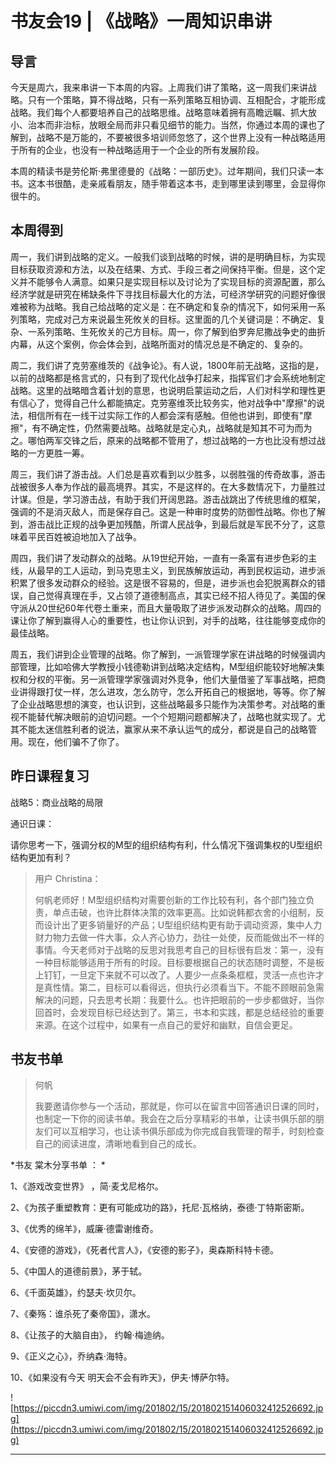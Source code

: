 # 书友会19 | 《战略》一周知识串讲

## 导言

今天是周六，我来串讲一下本周的内容。上周我们讲了策略，这一周我们来讲战略。只有一个策略，算不得战略，只有一系列策略互相协调、互相配合，才能形成战略。我们每个人都要培养自己的战略思维。战略意味着拥有高瞻远瞩、抓大放小、治本而非治标，放眼全局而非只看见细节的能力。当然，你通过本周的课也了解到，战略不是万能的，不要被很多培训师忽悠了，这个世界上没有一种战略适用于所有的企业，也没有一种战略适用于一个企业的所有发展阶段。

本周的精读书是劳伦斯·弗里德曼的《战略：一部历史》。过年期间，我们只读一本书。这本书很酷，走亲戚看朋友，随手带着这本书，走到哪里读到哪里，会显得你很牛的。

## 本周得到

周一，我们讲到战略的定义。一般我们谈到战略的时候，讲的是明确目标，为实现目标获取资源和方法，以及在结果、方式、手段三者之间保持平衡。但是，这个定义并不能够令人满意。如果只是实现目标以及讨论为了实现目标的资源配置，那么经济学就是研究在稀缺条件下寻找目标最大化的方法，可经济学研究的问题好像很难被称为战略。我自己给战略的定义是：在不确定和复杂的情况下，如何采用一系列策略，完成对己方来说最生死攸关的目标。这里面的几个关键词是：不确定、复杂、一系列策略、生死攸关的己方目标。周一，你了解到伯罗奔尼撒战争史的曲折内幕，从这个案例，你会体会到，战略所面对的情况总是不确定的、复杂的。

周二，我们讲了克劳塞维茨的《战争论》。有人说，1800年前无战略，这指的是，以前的战略都是格言式的，只有到了现代化战争打起来，指挥官们才会系统地制定战略。这里的战略暗含着计划的意思，也说明启蒙运动之后，人们对科学和理性更有信心了，觉得自己什么都能搞定。克劳塞维茨比较务实，他对战争中"摩擦"的说法，相信所有在一线干过实际工作的人都会深有感触。但他也讲到，即使有"摩擦"，有不确定性，仍然需要战略。战略就是定心丸，战略就是知其不可为而为之。哪怕两军交锋之后，原来的战略都不管用了，想过战略的一方也比没有想过战略的一方更胜一筹。

周三，我们讲了游击战。人们总是喜欢看到以少胜多，以弱胜强的传奇故事，游击战被很多人奉为作战的最高境界。其实，不是这样的。在大多数情况下，力量胜过计谋。但是，学习游击战，有助于我们开阔思路。游击战跳出了传统思维的框架，强调的不是消灭敌人，而是保存自己。这是一种审时度势的防御性战略。你也了解到，游击战比正规的战争更加残酷，所谓人民战争，到最后就是军民不分了，这意味着平民百姓被迫地加入了战争。

周四，我们讲了发动群众的战略。从19世纪开始，一直有一条富有进步色彩的主线，从最早的工人运动，到马克思主义，到民族解放运动，再到民权运动，进步派积累了很多发动群众的经验。这是很不容易的，但是，进步派也会犯脱离群众的错误，自己觉得真理在手，又占领了道德制高点，其实已经不招人待见了。美国的保守派从20世纪60年代卷土重来，而且大量吸取了进步派发动群众的战略。周四的课让你了解到赢得人心的重要性，也让你认识到，对手的战略，往往能够变成你的最佳战略。

周五，我们讲到企业管理的战略。你了解到，一派管理学家在讲战略的时候强调内部管理，比如哈佛大学教授小钱德勒讲到战略决定结构，M型组织能较好地解决集权和分权的平衡。另一派管理学家强调对外竞争，他们大量借鉴了军事战略，把商业讲得跟打仗一样，怎么进攻，怎么防守，怎么开拓自己的根据地，等等。你了解了企业战略思想的演变，也认识到，这些战略最多只能作为决策参考。对战略的重视不能替代解决眼前的迫切问题。一个个短期问题都解决了，战略也就实现了。尤其不能太迷信胜利者的说法，赢家从来不承认运气的成分，都说是自己的战略管用。现在，他们骗不了你了。

## 昨日课程复习

战略5：商业战略的局限

通识日课：

请你思考一下，强调分权的M型的组织结构有利，什么情况下强调集权的U型组织结构更加有利？

> 用户 Christina：
> 
> 何帆老师好！M型组织结构对需要创新的工作比较有利，各个部门独立负责，单点击破，也许比群体决策的效率更高。比如说韩都衣舍的小组制，反而设计出了更多销量好的产品；U型组织结构更有助于调动资源，集中人力财力物力去做一件大事，众人齐心协力，劲往一处使，反而能做出不一样的事情。今天老师对于战略的反思对我思考自己的目标很有启发：第一，没有一种目标能够适用于所有的时段。目标要根据自己的状态随时调整，不是板上钉钉，一旦定下来就不可以改了。人要少一点条条框框，灵活一点也许才是真性情。第二，目标可以看得远，但执行必须看当下。不能不顾眼前急需解决的问题，只去思考长期：我要什么。也许把眼前的一步步都做好，当你回首时，会发现目标已经达到了。第三，书本和实践，都是总结经验的重要来源。在这个过程中，如果有一点自己的爱好和幽默，自信会更足。

## 书友书单

> 何帆
> 
> 我要邀请你参与一个活动，那就是，你可以在留言中回答通识日课的同时，也制定一下你的阅读书单。我会在之后分享精彩的书单，让读书俱乐部的朋友们可以互相学习，也让读书俱乐部成为你完成自我管理的帮手，时刻检查自己的阅读进度，清晰地看到自己的成长。

 *书友 棠木分享书单 ： *

1、《游戏改变世界》 ，简·麦戈尼格尔。

2、《为孩子重塑教育：更有可能成功的路》，托尼·瓦格纳，泰德·丁特斯密斯。

3、《优秀的绵羊》，威廉·德雷谢维奇。

4、《安德的游戏》，《死者代言人》，《安德的影子》，奥森斯科特卡德。

5、《中国人的道德前景》，茅于轼。

6、《千面英雄》，约瑟夫·坎贝尔。

7、《秦殇：谁杀死了秦帝国》，潇水。

8、《让孩子的大脑自由》， 约翰·梅迪纳。

9、《正义之心》，乔纳森·海特。

10、《如果没有今天 明天会不会有昨天》，伊夫·博萨尔特。

![https://piccdn3.umiwi.com/img/201802/15/201802151406032412526692.jpg](https://piccdn3.umiwi.com/img/201802/15/201802151406032412526692.jpg)

---
